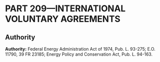 # PART 209—INTERNATIONAL VOLUNTARY AGREEMENTS 


## Authority

**Authority:** Federal Energy Administration Act of 1974, Pub. L. 93-275; E.O. 11790, 39 FR 23185; Energy Policy and Conservation Act, Pub. L. 94-163. 


